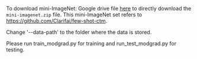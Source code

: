 

To download mini-ImageNet:
Google drive file [here](https://drive.google.com/file/d/1HkgrkAwukzEZA0TpO7010PkAOREb2Nuk/view) to directly 
download the `mini-imagenet.zip` file. This mini-ImageNet set refers to https://github.com/Clarifai/few-shot-ctm.

Change '--data-path' to the folder where the data is stored.

Please run train_modgrad.py for training and run_test_modgrad.py for testing.
